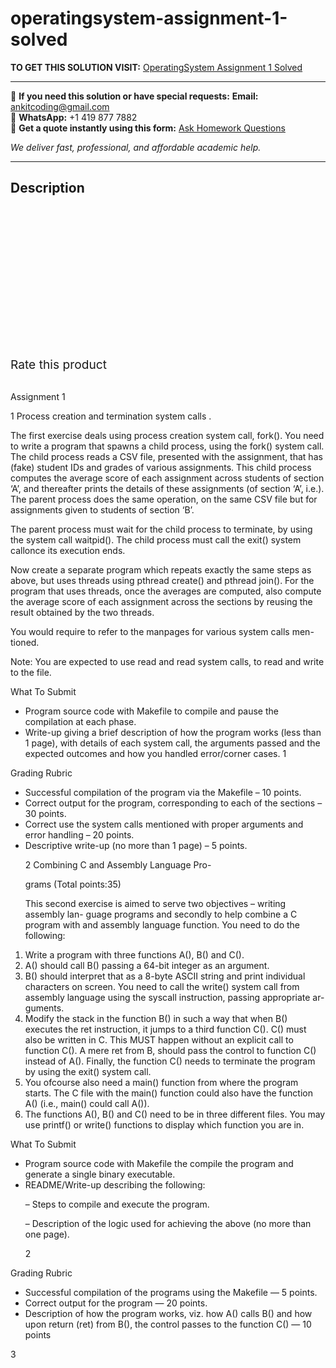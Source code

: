 # operatingsystem-assignment-1-solved
**TO GET THIS SOLUTION VISIT:** [OperatingSystem Assignment 1 Solved](https://www.ankitcodinghub.com/product/operatingsystem-assignment-1-solved/)


---

📩 **If you need this solution or have special requests:** **Email:** ankitcoding@gmail.com  
📱 **WhatsApp:** +1 419 877 7882  
📄 **Get a quote instantly using this form:** [Ask Homework Questions](https://www.ankitcodinghub.com/services/ask-homework-questions/)

*We deliver fast, professional, and affordable academic help.*

---

<h2>Description</h2>



<div class="kk-star-ratings kksr-auto kksr-align-center kksr-valign-top" data-payload="{&quot;align&quot;:&quot;center&quot;,&quot;id&quot;:&quot;91417&quot;,&quot;slug&quot;:&quot;default&quot;,&quot;valign&quot;:&quot;top&quot;,&quot;ignore&quot;:&quot;&quot;,&quot;reference&quot;:&quot;auto&quot;,&quot;class&quot;:&quot;&quot;,&quot;count&quot;:&quot;0&quot;,&quot;legendonly&quot;:&quot;&quot;,&quot;readonly&quot;:&quot;&quot;,&quot;score&quot;:&quot;0&quot;,&quot;starsonly&quot;:&quot;&quot;,&quot;best&quot;:&quot;5&quot;,&quot;gap&quot;:&quot;4&quot;,&quot;greet&quot;:&quot;Rate this product&quot;,&quot;legend&quot;:&quot;0\/5 - (0 votes)&quot;,&quot;size&quot;:&quot;24&quot;,&quot;title&quot;:&quot;OperatingSystem Assignment 1 Solved&quot;,&quot;width&quot;:&quot;0&quot;,&quot;_legend&quot;:&quot;{score}\/{best} - ({count} {votes})&quot;,&quot;font_factor&quot;:&quot;1.25&quot;}">

<div class="kksr-stars">

<div class="kksr-stars-inactive">
            <div class="kksr-star" data-star="1" style="padding-right: 4px">


<div class="kksr-icon" style="width: 24px; height: 24px;"></div>
        </div>
            <div class="kksr-star" data-star="2" style="padding-right: 4px">


<div class="kksr-icon" style="width: 24px; height: 24px;"></div>
        </div>
            <div class="kksr-star" data-star="3" style="padding-right: 4px">


<div class="kksr-icon" style="width: 24px; height: 24px;"></div>
        </div>
            <div class="kksr-star" data-star="4" style="padding-right: 4px">


<div class="kksr-icon" style="width: 24px; height: 24px;"></div>
        </div>
            <div class="kksr-star" data-star="5" style="padding-right: 4px">


<div class="kksr-icon" style="width: 24px; height: 24px;"></div>
        </div>
    </div>

<div class="kksr-stars-active" style="width: 0px;">
            <div class="kksr-star" style="padding-right: 4px">


<div class="kksr-icon" style="width: 24px; height: 24px;"></div>
        </div>
            <div class="kksr-star" style="padding-right: 4px">


<div class="kksr-icon" style="width: 24px; height: 24px;"></div>
        </div>
            <div class="kksr-star" style="padding-right: 4px">


<div class="kksr-icon" style="width: 24px; height: 24px;"></div>
        </div>
            <div class="kksr-star" style="padding-right: 4px">


<div class="kksr-icon" style="width: 24px; height: 24px;"></div>
        </div>
            <div class="kksr-star" style="padding-right: 4px">


<div class="kksr-icon" style="width: 24px; height: 24px;"></div>
        </div>
    </div>
</div>


<div class="kksr-legend" style="font-size: 19.2px;">
            <span class="kksr-muted">Rate this product</span>
    </div>
    </div>
<div class="page" title="Page 1">
<div class="layoutArea">
<div class="column">
&nbsp;

Assignment 1

1 Process creation and termination system calls .

The first exercise deals using process creation system call, fork(). You need to write a program that spawns a child process, using the fork() system call. The child process reads a CSV file, presented with the assignment, that has (fake) student IDs and grades of various assignments. This child process computes the average score of each assignment across students of section ‘A’, and thereafter prints the details of these assignments (of section ‘A’, i.e.). The parent process does the same operation, on the same CSV file but for assignments given to students of section ‘B’.

The parent process must wait for the child process to terminate, by using the system call waitpid(). The child process must call the exit() system callonce its execution ends.

Now create a separate program which repeats exactly the same steps as above, but uses threads using pthread create() and pthread join(). For the program that uses threads, once the averages are computed, also compute the average score of each assignment across the sections by reusing the result obtained by the two threads.

You would require to refer to the manpages for various system calls men- tioned.

Note: You are expected to use read and read system calls, to read and write to the file.

What To Submit

<ul>
<li>Program source code with Makefile to compile and pause the compilation at each phase.</li>
<li>Write-up giving a brief description of how the program works (less than 1 page), with details of each system call, the arguments passed and the expected outcomes and how you handled error/corner cases.
1
</li>
</ul>
</div>
</div>
</div>
<div class="page" title="Page 2">
<div class="layoutArea">
<div class="column">
Grading Rubric

<ul>
<li>Successful compilation of the program via the Makefile – 10 points.</li>
<li>Correct output for the program, corresponding to each of the sections –
30 points.
</li>
<li>Correct use the system calls mentioned with proper arguments and error handling – 20 points.</li>
<li>Descriptive write-up (no more than 1 page) – 5 points.

2 Combining C and Assembly Language Pro-

grams (Total points:35)

This second exercise is aimed to serve two objectives – writing assembly lan- guage programs and secondly to help combine a C program with and assembly language function. You need to do the following:
</li>
</ul>
<ol>
<li>Write a program with three functions A(), B() and C().</li>
<li>A() should call B() passing a 64-bit integer as an argument.</li>
<li>B() should interpret that as a 8-byte ASCII string and print individual characters on screen. You need to call the write() system call from assembly language using the syscall instruction, passing appropriate ar- guments.</li>
<li>Modify the stack in the function B() in such a way that when B() executes the ret instruction, it jumps to a third function C(). C() must also be written in C. This MUST happen without an explicit call to function C(). A mere ret from B, should pass the control to function C() instead of A(). Finally, the function C() needs to terminate the program by using the exit() system call.</li>
<li>You ofcourse also need a main() function from where the program starts. The C file with the main() function could also have the function A() (i.e., main() could call A()).</li>
<li>The functions A(), B() and C() need to be in three different files. You may use printf() or write() functions to display which function you are in.</li>
</ol>
What To Submit

<ul>
<li>Program source code with Makefile the compile the program and generate a single binary executable.</li>
<li>README/Write-up describing the following:

– Steps to compile and execute the program.

– Description of the logic used for achieving the above (no more than one page).

2
</li>
</ul>
</div>
</div>
</div>
<div class="page" title="Page 3">
<div class="layoutArea">
<div class="column">
Grading Rubric

<ul>
<li>Successful compilation of the programs using the Makefile — 5 points.</li>
<li>Correct output for the program — 20 points.</li>
<li>Description of how the program works, viz. how A() calls B() and how upon return (ret) from B(), the control passes to the function C() — 10 points</li>
</ul>
</div>
</div>
<div class="layoutArea">
<div class="column">
3

</div>
</div>
</div>
